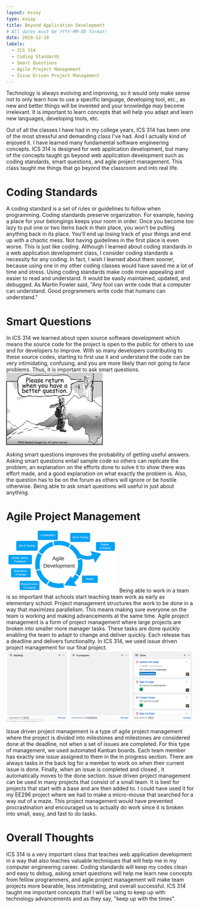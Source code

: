 ```yaml
---
layout: essay
type: essay
title: Beyond Application Development
# All dates must be YYYY-MM-DD format!
date: 2019-12-18
labels:
  - ICS 314
  - Coding Standards
  - Smart Questions
  - Agile Project Management
  - Issue Driven Project Management
---
```

Technology is always evolving and improving, so it would only make sense not to only learn how to use a specific language, developing tool, etc., as new and better things will be invented and your knowledge may become irrelevant. It is important to learn concepts that will help you adapt and learn new languages, developing tools, etc.

Out of all the classes I have had in my college years, ICS 314 has been one of the most stressful and demanding class I've had. And I actually kind of enjoyed it. I have learned many fundamental software engineering concepts. ICS 314 is designed for web application development, but many of the concepts taught go beyond web application development such as coding standards, smart questions, and agile project management. This class taught me things that go beyond the classroom and into real life.

# Coding Standards
A coding standard is a set of rules or guidelines to follow when programming. Coding standards preserve organization. For example, having a place for your belongings keeps your room in order. Once you become too lazy to put one or two items back in their place, you won't be putting anything back in its place. You'll end up losing track of your things and end up with a chaotic mess. Not having guidelines in the first place is even worse. This is just like coding.
Although I learned about coding standards in a web application development class, I consider coding standards a necessity for any coding. In fact, I wish I learned about them sooner, because using one in my other coding classes would have saved me a lot of time and stress.
Using coding standards make code more appealing and easier to read and understand. It would be easily maintained, updated, and debugged. As Martin Fowler said, "Any fool can write code that a computer can understand. Good programmers write code that humans can understand."

# Smart Questions
In ICS 314 we learned about open source software development
which means the source code for the project is open to the public for others to use and for developers to improve. With so many developers contributing to these source codes, starting to first use it and understand the code can be very intimidating, confusing, and you are more likely than not going to face problems. Thus, it is important to ask smart questions.
<img class="ui medium left floated image" src="../images/question.jpeg">

Asking smart questions improves the probability of getting useful answers. Asking smart questions entail sample code so others can replicate the problem, an explanation on the efforts done to solve it to show there was effort made, and a good explanation on what exactly the problem is. Also, the question has to be on the forum as others will ignore or be hostile otherwise. Being able to ask smart questions will useful in just about anything.

# Agile Project Management
<img class="ui medium left floated image" src="../images/agileDevelopment.png">
Being able to work in a team is so important that schools start teaching team work as early as elementary school. Project management structures the work to be done in a way that maximizes parallelism. This means making sure everyone on the team is working and making advancements at the same time. Agile project management is a form of project management where large projects are broken into smaller more manager tasks. These tasks are done quickly enabling the team to adapt to change and deliver quickly. Each release has a deadline and delivers functionality. In ICS 314, we used issue driven project management for our final project.
<img class="ui medium left floated image" src="../images/M1ProjectBoard.png">

Issue driven project management is a type of agile project management where the project is divided into milestones and milestones are considered done at the deadline, not when a set of issues are completed. For this type of management, we used automated Kanban boards. Each team member has exactly one issue assigned to them in the in progress section. There are always tasks in the back log for a member to work on when their current issue is done. Finally, when an issue is completed and closed , it automatically moves to the done section.
Issue driven project management can be used in many projects that consist of a small team. It is best for projects that start with a base and are then added to. I could have used it for my EE296 project where we had to make a micro-mouse that searched for a way out of a maze. This project management would have prevented procrastination and encouraged us to actually do work since it is broken into small, easy, and fast to do tasks.

# Overall Thoughts
ICS 314 is a very important class that teaches web application development in a way that also teaches valuable techniques that will help me in my computer engineering career. Coding standards will keep my codes clean and easy to debug, asking smart questions will help me learn new concepts from fellow programmers, and agile project management will make team projects more bearable, less intimidating, and overall successful. ICS 314 taught me important concepts that I will be using to keep up with technology advancements and as they say, "keep up with the times".
